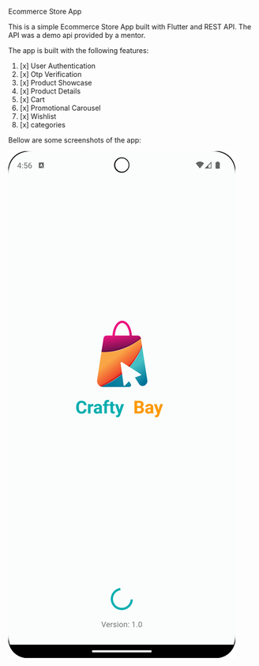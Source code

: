 Ecommerce Store App

This is a simple Ecommerce Store App built with Flutter and REST API. The API was a demo api provided by a mentor.

The app is built with the following features:
1. [x] User Authentication
2. [x] Otp Verification
3. [x] Product Showcase
4. [x] Product Details
5. [x] Cart
6. [x] Promotional Carousel
7. [x] Wishlist
8. [x] categories


Bellow are some screenshots of the app:

![Alt text](assets/gtihubScreenshots/Screenshot_20240904_165618.png)


